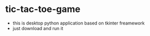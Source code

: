 # tic-tac-toe-game

- this is desktop python application based on tkinter freamework
- just download and run it 
